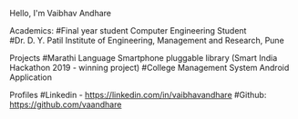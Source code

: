 Hello, I'm Vaibhav Andhare

Academics:
#Final year student Computer Engineering Student	
#Dr. D. Y. Patil Institute of Engineering, Management and Research, Pune

Projects
#Marathi Language Smartphone pluggable library (Smart India Hackathon 2019 - winning project)
#College Management System Android Application

Profiles
#Linkedin - https://linkedin.com/in/vaibhavandhare
#Github: https://github.com/vaandhare
